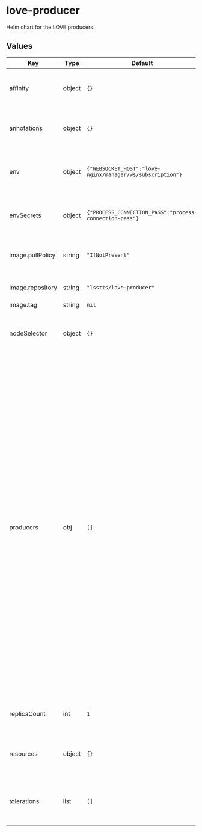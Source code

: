 # love-producer

Helm chart for the LOVE producers.

## Values

| Key | Type | Default | Description |
|-----|------|---------|-------------|
| affinity | object | `{}` | Affinity rules applied to all LOVE producer pods |
| annotations | object | `{}` | This allows for the specification of pod annotations. |
| env | object | `{"WEBSOCKET_HOST":"love-nginx/manager/ws/subscription"}` | This section holds a set of key, value pairs for environmental variables |
| envSecrets | object | `{"PROCESS_CONNECTION_PASS":"process-connection-pass"}` | This section holds a set of key, value pairs for secrets |
| image.pullPolicy | string | `"IfNotPresent"` | The pull policy on the LOVE producer image |
| image.repository | string | `"lsstts/love-producer"` | The LOVE producer image to use |
| image.tag | string | `nil` |  |
| nodeSelector | object | `{}` | Node selection rules applied to all LOVE producer pods |
| producers | obj | `[]` | This sections sets the list of producers to use. The producers are collected into producer groups and a CSC producers will be assigned to a given container. The producers should be specified like: _name_: The top-level name for the producer group. _cscs_: Map of _CSC name:index_ Example: ataos: ATAOS:0 The following attributes are optional _resources_ (A resource object specification) _nodeSelector_ (A node selector object specification) _tolerations_ (A list of tolerations) _affinity_ (An affinity object specification) |
| replicaCount | int | `1` | Set the replica count for the LOVE producers |
| resources | object | `{}` | Resource specifications applied to all LOVE producer pods |
| tolerations | list | `[]` | Toleration specifications applied to all LOVE producer pods |
